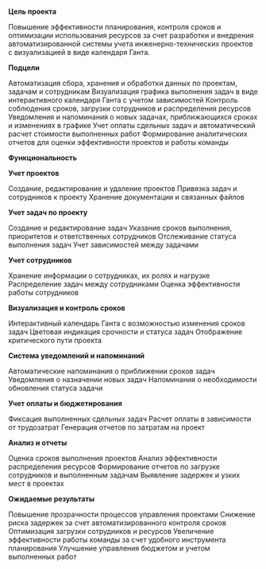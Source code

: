 **Цель проекта**

Повышение эффективности планирования, контроля сроков и оптимизации использования ресурсов за счет разработки и внедрения автоматизированной системы учета инженерно-технических проектов с визуализацией в виде календаря Ганта.

**Подцели**

Автоматизация сбора, хранения и обработки данных по проектам, задачам и сотрудникам
Визуализация графика выполнения задач в виде интерактивного календаря Ганта с учетом зависимостей
Контроль соблюдения сроков, загрузки сотрудников и распределения ресурсов
Уведомления и напоминания о новых задачах, приближающихся сроках и изменениях в графике
Учет оплаты сдельных задач и автоматический расчет стоимости выполненных работ
Формирование аналитических отчетов для оценки эффективности проектов и работы команды


**Функциональность**

  **Учет проектов**
  
  Создание, редактирование и удаление проектов
  Привязка задач и сотрудников к проекту
  Хранение документации и связанных файлов
  
  **Учет задач по проекту**
  
  Создание и редактирование задач
  Указание сроков выполнения, приоритетов и ответственных сотрудников
  Отслеживание статуса выполнения задач
  Учет зависимостей между задачами
  
  **Учет сотрудников**
  
  Хранение информации о сотрудниках, их ролях и нагрузке
  Распределение задач между сотрудниками
  Оценка эффективности работы сотрудников
  
  **Визуализация и контроль сроков**
  
  Интерактивный календарь Ганта с возможностью изменения сроков задач
  Цветовая индикация срочности и статуса задач
  Отображение критического пути проекта
  
  **Система уведомлений и напоминаний**
  
  Автоматические напоминания о приближении сроков задач
  Уведомления о назначении новых задач
  Напоминания о необходимости обновления статуса задачи
  
  **Учет оплаты и бюджетирования**
  
  Фиксация выполненных сдельных задач
  Расчет оплаты в зависимости от трудозатрат
  Генерация отчетов по затратам на проект
  
  **Анализ и отчеты**
  
  Оценка сроков выполнения проектов
  Анализ эффективности распределения ресурсов
  Формирование отчетов по загрузке сотрудников и выполненным задачам
  Выявление задержек и узких мест в проектах

**Ожидаемые результаты**

Повышение прозрачности процессов управления проектами
Снижение риска задержек за счет автоматизированного контроля сроков
Оптимизация загрузки сотрудников и ресурсов
Увеличение эффективности работы команды за счет удобного инструмента планирования
Улучшение управления бюджетом и учетом выполненных работ
